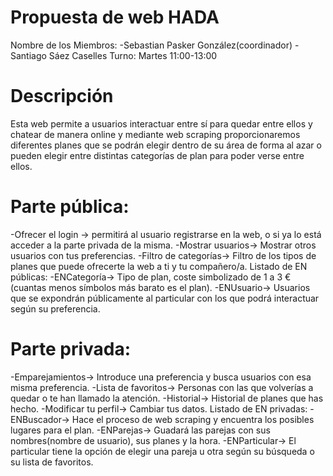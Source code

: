 # Propuesta de web HADA
Nombre de los Miembros:
-Sebastian Pasker González(coordinador)
-Santiago Sáez Caselles
Turno:
Martes 11:00-13:00
# Descripción
Esta web permite a usuarios interactuar entre sí para quedar entre ellos y chatear de
manera online y mediante web scraping proporcionaremos diferentes planes que se
podrán elegir dentro de su área de forma al azar o pueden elegir entre distintas
categorías de plan para poder verse entre ellos.
# Parte pública:
-Ofrecer el login -> permitirá al usuario registrarse en la web, o si ya lo está acceder a la parte
privada de la misma.
-Mostrar usuarios-> Mostrar otros usuarios con tus preferencias.
-Filtro de categorías-> Filtro de los tipos de planes que puede ofrecerte la web a ti y tu
compañero/a.
Listado de EN públicas:
-ENCategoría-> Tipo de plan, coste simbolizado de 1 a 3 €(cuantas menos símbolos más barato
es el plan).
-ENUsuario-> Usuarios que se expondrán públicamente al particular con los que podrá
interactuar según su preferencia.
# Parte privada:
-Emparejamientos-> Introduce una preferencia y busca usuarios con esa misma preferencia.
-Lista de favoritos-> Personas con las que volverías a quedar o te han llamado la atención.
-Historial-> Historial de planes que has hecho.
-Modificar tu perfil-> Cambiar tus datos.
Listado de EN privadas:
-ENBuscador-> Hace el proceso de web scraping y encuentra los posibles lugares para el plan.
-ENParejas-> Guadará las parejas con sus nombres(nombre de usuario), sus planes y la hora.
-ENParticular-> El particular tiene la opción de elegir una pareja u otra según su búsqueda o su
lista de favoritos.
